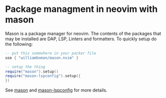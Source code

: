 # Package managment in neovim with mason

Mason is a package manager for neovim. The contents of the packages that may be
installed are DAP, LSP, Linters and formatters. To quickly setup do the
following:

```lua
-- put this somewhere in your packer file
use { "williamboman/mason.nvim" }

-- setup the thing
require("mason").setup()
require("mason-lspconfig").setup({
})
```

See [mason] and [mason-lspconfig] for more details.

[mason]: https://github.com/williamboman/mason.nvim
[mason-lspconfig]: https://github.com/williamboman/mason-lspconfig.nvim
